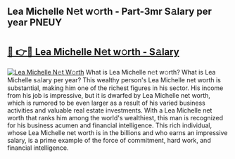 ## Lea Michelle N𝚎t w𝚘rth - Part-3mr S𝚊lary per year PNEUY

# <h2><a href="http://gc2k4b.nevu.top/?p=Lea+Michelle">🔗 👉🔴 Lea Michelle N𝚎t w𝚘rth - S𝚊lary</a></h2>

[![Lea Michelle N𝚎t W𝚘rth](https://i.imgur.com/Oavwk0R.jpeg)](http://gc2k4b.nevu.top/?p=Lea+Michelle)
What is Lea Michelle n𝚎t w𝚘rth? What is Lea Michelle s𝚊lary per year?
This wealthy person's Lea Michelle net worth is substantial, making him one of the richest figures in his sector. His income from his job is impressive, but it is dwarfed by Lea Michelle net worth, which is rumored to be even larger as a result of his varied business activities and valuable real estate investments. With a Lea Michelle net worth that ranks him among the world's wealthiest, this man is recognized for his business acumen and financial intelligence. This rich individual, whose Lea Michelle net worth is in the billions and who earns an impressive salary, is a prime example of the force of commitment, hard work, and financial intelligence.
